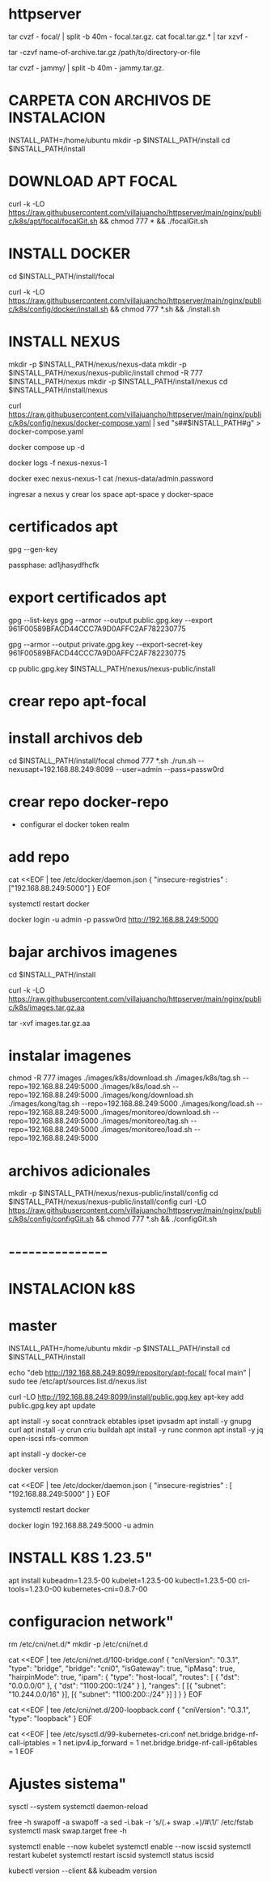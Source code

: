 # httpserver

tar cvzf - focal/ | split -b 40m - focal.tar.gz.
cat focal.tar.gz.* | tar xzvf -

tar -czvf name-of-archive.tar.gz /path/to/directory-or-file


tar cvzf - jammy/ | split -b 40m - jammy.tar.gz.


# CARPETA CON ARCHIVOS DE INSTALACION
INSTALL_PATH=/home/ubuntu
mkdir -p $INSTALL_PATH/install
cd $INSTALL_PATH/install

# DOWNLOAD APT FOCAL
curl -k -LO https://raw.githubusercontent.com/villajuancho/httpserver/main/nginx/public/k8s/apt/focal/focalGit.sh && chmod 777 * && ./focalGit.sh

# INSTALL DOCKER
cd $INSTALL_PATH/install/focal

curl -k -LO https://raw.githubusercontent.com/villajuancho/httpserver/main/nginx/public/k8s/config/docker/install.sh && chmod 777 *.sh && ./install.sh


# INSTALL NEXUS
mkdir -p $INSTALL_PATH/nexus/nexus-data
mkdir -p $INSTALL_PATH/nexus/nexus-public/install
chmod -R 777 $INSTALL_PATH/nexus
mkdir -p $INSTALL_PATH/install/nexus
cd $INSTALL_PATH/install/nexus

curl https://raw.githubusercontent.com/villajuancho/httpserver/main/nginx/public/k8s/config/nexus/docker-compose.yaml | sed "s#<path>#$INSTALL_PATH#g" > docker-compose.yaml

docker compose up -d

docker logs -f nexus-nexus-1

docker exec nexus-nexus-1 cat /nexus-data/admin.password 

ingresar a nexus y crear los space apt-space y docker-space

# certificados apt
gpg --gen-key

passphase: ad1jhasydfhcfk
# export certificados apt
gpg --list-keys
gpg --armor --output public.gpg.key --export 961F00589BFACD44CCC7A9D0AFFC2AF782230775

gpg --armor --output private.gpg.key --export-secret-key
961F00589BFACD44CCC7A9D0AFFC2AF782230775

cp public.gpg.key $INSTALL_PATH/nexus/nexus-public/install

# crear repo apt-focal

# install archivos deb
cd $INSTALL_PATH/install/focal
chmod 777 *.sh
./run.sh --nexusapt=192.168.88.249:8099 --user=admin --pass=passw0rd 


# crear repo docker-repo
- configurar el docker token realm

# add repo
cat <<EOF | tee /etc/docker/daemon.json
{
  "insecure-registries" : ["192.168.88.249:5000"]
}
EOF

systemctl restart docker

docker login -u admin -p passw0rd http://192.168.88.249:5000

# bajar archivos imagenes
cd $INSTALL_PATH/install

curl -k -LO https://raw.githubusercontent.com/villajuancho/httpserver/main/nginx/public/k8s/images.tar.gz.aa 

tar -xvf images.tar.gz.aa

# instalar imagenes
chmod -R 777 images
./images/k8s/download.sh
./images/k8s/tag.sh --repo=192.168.88.249:5000
./images/k8s/load.sh --repo=192.168.88.249:5000
./images/kong/download.sh
./images/kong/tag.sh --repo=192.168.88.249:5000
./images/kong/load.sh --repo=192.168.88.249:5000
./images/monitoreo/download.sh --repo=192.168.88.249:5000
./images/monitoreo/tag.sh --repo=192.168.88.249:5000
./images/monitoreo/load.sh --repo=192.168.88.249:5000


# archivos adicionales
mkdir -p $INSTALL_PATH/nexus/nexus-public/install/config
cd $INSTALL_PATH/nexus/nexus-public/install/config
curl -LO https://raw.githubusercontent.com/villajuancho/httpserver/main/nginx/public/k8s/config/configGit.sh && chmod 777 *.sh && ./configGit.sh


# ---------------

# INSTALACION k8S

# master

INSTALL_PATH=/home/ubuntu
mkdir -p $INSTALL_PATH/install
cd $INSTALL_PATH/install

echo "deb http://192.168.88.249:8099/repository/apt-focal/ focal main" | sudo tee /etc/apt/sources.list.d/nexus.list

curl -LO http://192.168.88.249:8099/install/public.gpg.key
apt-key add public.gpg.key
apt update

apt install -y socat conntrack ebtables ipset ipvsadm
apt install -y gnupg curl
apt install -y crun criu buildah
apt install -y runc conmon
apt install -y jq open-iscsi nfs-common

apt install -y docker-ce

docker version

cat <<EOF | tee /etc/docker/daemon.json
{
  "insecure-registries" : [ "192.168.88.249:5000" ]
}
EOF

systemctl restart docker

docker login 192.168.88.249:5000 -u admin

# INSTALL K8S 1.23.5"
apt install kubeadm=1.23.5-00 kubelet=1.23.5-00 kubectl=1.23.5-00 cri-tools=1.23.0-00 kubernetes-cni=0.8.7-00

# configuracion network"
rm /etc/cni/net.d/*
mkdir -p /etc/cni/net.d

cat <<EOF | tee /etc/cni/net.d/100-bridge.conf
{
    "cniVersion": "0.3.1",
    "type": "bridge",
    "bridge": "cni0",
    "isGateway": true,
    "ipMasq": true,
    "hairpinMode": true,
    "ipam": {
        "type": "host-local",
        "routes": [
            { "dst": "0.0.0.0/0" },
            { "dst": "1100:200::1/24" }
        ],
        "ranges": [
            [{ "subnet": "10.244.0.0/16" }],
            [{ "subnet": "1100:200::/24" }]
        ]
    }
}
EOF

cat <<EOF | tee /etc/cni/net.d/200-loopback.conf
{
    "cniVersion": "0.3.1",
    "type": "loopback"
}
EOF

cat <<EOF | tee /etc/sysctl.d/99-kubernetes-cri.conf
net.bridge.bridge-nf-call-iptables  = 1
net.ipv4.ip_forward                 = 1
net.bridge.bridge-nf-call-ip6tables = 1
EOF

# Ajustes sistema"
sysctl --system
systemctl daemon-reload

free -h
swapoff -a
swapoff -a
sed -i.bak -r 's/(.+ swap .+)/#\1/' /etc/fstab
systemctl mask swap.target
free -h

systemctl enable --now kubelet
systemctl enable --now iscsid
systemctl restart kubelet
systemctl restart iscsid
systemctl status iscsid


kubectl version --client && kubeadm version




